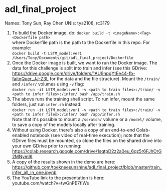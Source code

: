 # adl_final_project
Names: Tony Sun, Ray Chen
UNIs: tys2108, rc3179

1. To build the Docker image, do: `docker build -t <imageName>:<Tag> <Dockerfile path>`  
where Dockerfile path is the path to the Dockerfile in this repo. For example:  
`docker build -t LSTM_model:ver1 /Users/Tony/Documents/git/adl_final_project/Dockerfile`  
2. Once the Docker image is built, we want to run the Docker image. The data for this challenge is split into train and infer (see this GDrive: https://drive.google.com/drive/folders/1AU9npgYtEe44-fb-faitqQuer_JJ-Z3L for the data and the file structure). Mount the `/train/` and `/infer/` volumes using `-v` flag:  
`docker run -it LSTM_model:ver1 -v <path to train files>:/train/ -v <path to infer files>:/infer/ bash /app/train.sh`  
3. The above runs the training shell script. To run infer, mount the same folders, just run `infer.sh` instead:  
`docker run -it LSTM_model:ver1 -v <path to train files>:/train/ -v <path to infer files>:/infer/ bash /app/infer.sh`  
Note that it's possible to mount a `/scratch/` volume or a `/model/` volume, to save a copy of the models locally after training.
4. Without using Docker, there's also a copy of an end-to-end Colab-enabled notebook (see video of real-time execution); note that the GDrive files must be mounted, so clone the files on the shared drive into your own GDrive prior to running: https://colab.research.google.com/drive/1sqtpD2z2a0eu_6qz5r6FJhOrG2MNymI6
5. A copy of the results shown in the demo are here:  https://github.com/toekneesunshine/adl_final_project/blob/master/train_infer_all_in_one.ipynb
6. The YouTube link to the presentation is here:  
youtube.com/watch?v=twGnPE7fiWs
